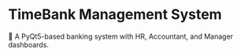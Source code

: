 # TimeBank Management System  

🏦 A PyQt5-based banking system with HR, Accountant, and Manager dashboards.  
